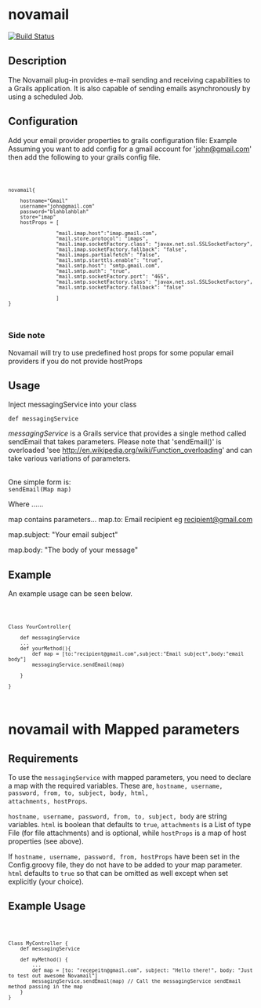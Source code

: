 novamail
========

[![Build Status](https://travis-ci.org/Omasiri/novamail.svg?branch=master)](https://travis-ci.org/Omasiri/novamail)
<h2>Description</h2>

The Novamail plug-in provides e-mail sending and receiving capabilities to a Grails application. It is also capable of sending emails asynchronously by using a scheduled Job.

<h2>Configuration</h2>

Add your email provider properties to grails configuration file: Example
Assuming you want to add config for a gmail account for 'john@gmail.com' then add the following to your grails config file.

<code>

    novamail{

        hostname="Gmail"
        username="john@gmail.com"
        password="blahblahblah"
        store="imap"
        hostProps = [

                    "mail.imap.host":"imap.gmail.com",
                    "mail.store.protocol": "imaps",
                    "mail.imap.socketFactory.class": "javax.net.ssl.SSLSocketFactory",
                    "mail.imap.socketFactory.fallback": "false",
                    "mail.imaps.partialfetch": "false",
                    "mail.smtp.starttls.enable": "true",
                    "mail.smtp.host": "smtp.gmail.com",
                    "mail.smtp.auth": "true",
                    "mail.smtp.socketFactory.port": "465",
                    "mail.smtp.socketFactory.class": "javax.net.ssl.SSLSocketFactory",
                    "mail.smtp.socketFactory.fallback": "false"

                    ]
    }


</code>

<h3>Side note </h3>
Novamail will try to use predefined host props for some popular email providers if you do not provide hostProps

<h2>Usage</h2>

Inject messagingService into your class

<code>def messagingService</code>

<em>messagingService</em> is a Grails service that provides a single method called sendEmail that takes parameters.
Please note that 'sendEmail()' is overloaded 'see http://en.wikipedia.org/wiki/Function_overloading' and can take various variations of parameters. 

<br/>
One simple form is:
<code>
sendEmail(Map map)
</code>

Where ......

map contains parameters...
map.to: Email recipient eg recipient@gmail.com

map.subject: "Your email subject"

map.body: "The body of your message"

<h2>Example</h2>

An example usage can be seen below.

<code>

    Class YourController{
     
        def messagingService
        ...
        def yourMethod(){
            def map = [to:"recipient@gmail.com",subject:"Email subject",body:"email body"]
            messagingService.sendEmail(map)
        
        }
    
    }

</code>


novamail with Mapped parameters
==============================

<h2>Requirements</h2>

To use the <code>messagingService</code> with mapped parameters, you need to declare a 
map with the required variables. These are, <code>hostname, username, password, 
from, to, subject, body, html, attachments, hostProps</code>.
<br />
 
<code>hostname, username, password, from, to, subject, body</code> are string variables. 
<code>html</code> is boolean that defaults to <code>true</code>, 
<code>attachments</code> is a List of type File (for file attachments) and is optional, 
while <code>hostProps</code> is a map of host properties (see above). <br />

If <code>hostname, username, password, from, hostProps</code> have been set in the 
Config.groovy file, they do not have to be added to your map parameter. 
<code>html</code> defaults to <code>true</code> so that can be 
omitted as well except when set explicitly (your choice). <br />

<h2>Example Usage</h2>

<code>
    
    Class MyController {
        def messagingService
        
        def myMethod() {
            ...
            def map = [to: "recepeitn@gmail.com", subject: "Hello there!", body: "Just to test out awesome Novamail"]
            messagingService.sendEmail(map) // Call the messagingService sendEmail method passing in the map
        }
    }
    
</code>
